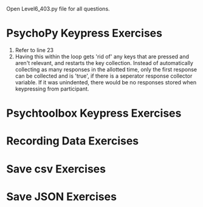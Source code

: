 Open Level6_403.py file for all questions.

# PsychoPy Keypress Exercises 
1. Refer to line 23
2. Having this within the loop gets 'rid of' any keys that are pressed and aren't relevant, and restarts the key collection. 
Instead of automatically collecting as many responses in the allotted time, only the first response can be collected and is 'true', if there is a seperator response collector variable. 
If it was unindented, there would be no responses stored when keypressing from participant. 

# Psychtoolbox Keypress Exercises 

# Recording Data Exercises

# Save csv Exercises

# Save JSON Exercises


